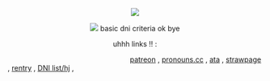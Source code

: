 <p align="center">
<img src="https://media1.tenor.com/m/yskd5z_9N9IAAAAd/acronix-ninjago.gif">
</p>

<p align="center">
  <img src="https://64.media.tumblr.com/7753ceae4da6566509ce59ad0e3e683a/27fb99c293a0a832-9b/s1280x1920/ef332137c81edbe4caab3a2d1505c7e019399d7f.pnj">
basic dni criteria ok bye
</p>
<p align="center">
uhhh links !! :
</p>

                  [patreon](https://www.patreon.com/c/ermtadek) , [pronouns.cc](https://pronouns.cc/@morroix) , [ata](https://ekkosis.atabook.org/) , [strawpage](https://ekkosis.straw.page/) , [rentry](https://rentry.co/ekkosis) , [DNI list/hj](https://rentry.co/NarratorFightClubTylerDurden) , 
